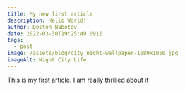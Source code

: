 ```yaml
---
title: My new first article
description: Hello World!
author: Doston Nabotov
date: 2022-03-30T19:25:49.091Z
tags:
  - post
image: /assets/blog/city_night-wallpaper-1680x1050.jpg
imageAlt: Night City Life
---
```

This is my first article. I am really thrilled about it